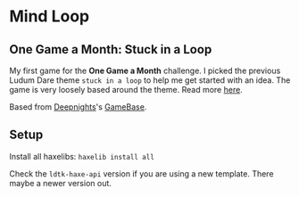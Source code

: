 # Mind Loop

## One Game a Month: Stuck in a Loop

My first game for the **One Game a Month** challenge. I picked the previous Ludum Dare theme `stuck in a loop` to help me get started with an idea. The game is very loosely based around the theme. Read more [here](https://lehaine.com/one-game-a-month-stuck-in-a-loop).

Based from [Deepnights](https://deepnight.net)'s [GameBase](https://github.com/deepnight/gameBase).

## Setup

Install all haxelibs:
`haxelib install all`

Check the `ldtk-haxe-api` version if you are using a new template. There maybe a newer version out.
